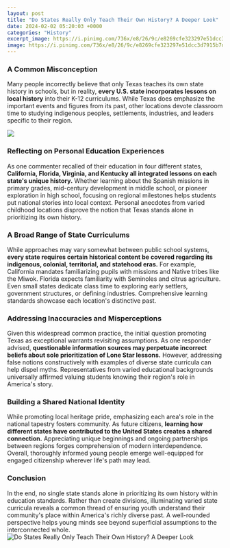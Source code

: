 ```yaml
---
layout: post
title: "Do States Really Only Teach Their Own History? A Deeper Look"
date: 2024-02-02 05:20:03 +0000
categories: "History"
excerpt_image: https://i.pinimg.com/736x/e8/26/9c/e8269cfe323297e51dcc3d7915b7d4d8--geography-kids-teaching-states-and-capitals-kids.jpg
image: https://i.pinimg.com/736x/e8/26/9c/e8269cfe323297e51dcc3d7915b7d4d8--geography-kids-teaching-states-and-capitals-kids.jpg
---
```


### A Common Misconception
Many people incorrectly believe that only Texas teaches its own state history in schools, but in reality, **every U.S. state incorporates lessons on local history** into their K-12 curriculums. While Texas does emphasize the important events and figures from its past, other locations devote classroom time to studying indigenous peoples, settlements, industries, and leaders specific to their region.

![](https://deseret.brightspotcdn.com/dims4/default/0e3f370/2147483647/strip/true/crop/3000x1688+0+156/resize/3330x1874!/quality/90/?url=https:%2F%2Fcdn.vox-cdn.com%2Fthumbor%2FeqL1iMEOBzirDPcn8PTIlJ2aQ_4%3D%2F0x0:3000x2000%2F3000x2000%2Ffilters:focal(1500x1000:1501x1001)%2Fcdn.vox-cdn.com%2Fuploads%2Fchorus_asset%2Ffile%2F22858973%2Fconstitution_series_pt_3_federalism_f.jpg)
### Reflecting on Personal Education Experiences  
As one commenter recalled of their education in four different states, **California, Florida, Virginia, and Kentucky all integrated lessons on each state's unique history.** Whether learning about the Spanish missions in primary grades, mid-century development in middle school, or pioneer exploration in high school, focusing on regional milestones helps students put national stories into local context. Personal anecdotes from varied childhood locations disprove the notion that Texas stands alone in prioritizing its own history.
### A Broad Range of State Curriculums
While approaches may vary somewhat between public school systems, **every state requires certain historical content be covered regarding its indigenous, colonial, territorial, and statehood eras.** For example, California mandates familiarizing pupils with missions and Native tribes like the Miwok. Florida expects familiarity with Seminoles and citrus agriculture. Even small states dedicate class time to exploring early settlers, government structures, or defining industries. Comprehensive learning standards showcase each location's distinctive past.
### Addressing Inaccuracies and Misperceptions 
Given this widespread common practice, the initial question promoting Texas as exceptional warrants revisiting assumptions. As one responder advised, **questionable information sources may perpetuate incorrect beliefs about sole prioritization of Lone Star lessons.** However, addressing false notions constructively with examples of diverse state curricula can help dispel myths. Representatives from varied educational backgrounds universally affirmed valuing students knowing their region's role in America's story.  
### Building a Shared National Identity
While promoting local heritage pride, emphasizing each area's role in the national tapestry fosters community. As future citizens, **learning how different states have contributed to the United States creates a shared connection.** Appreciating unique beginnings and ongoing partnerships between regions forges comprehension of modern interdependence. Overall, thoroughly informed young people emerge well-equipped for engaged citizenship wherever life's path may lead.
### Conclusion
In the end, no single state stands alone in prioritizing its own history within education standards. Rather than create divisions, illuminating varied state curricula reveals a common thread of ensuring youth understand their community's place within America's richly diverse past. A well-rounded perspective helps young minds see beyond superficial assumptions to the interconnected whole.
![Do States Really Only Teach Their Own History? A Deeper Look](https://i.pinimg.com/736x/e8/26/9c/e8269cfe323297e51dcc3d7915b7d4d8--geography-kids-teaching-states-and-capitals-kids.jpg)